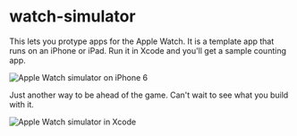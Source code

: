 watch-simulator
===============

This lets you protype apps for the Apple Watch. It is a template app that runs on an iPhone or iPad. Run it in Xcode and you'll get a sample counting app. 

![Apple Watch simulator on iPhone 6](http://happy.watch/s/apple-watch-simulator-on-iphone-6.jpg)

Just another way to be ahead of the game. Can't wait to see what you build with it.

![Apple Watch simulator in Xcode](http://happy.watch/s/watch-simulator-xcode.png)
